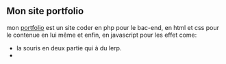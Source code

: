**Mon site portfolio**
---
mon [portfolio](https://ludo.go.yj.fr/portfolio) est un site coder en php pour le bac-end,
en html et css pour le contenue en lui même 
et enfin, en javascript pour les effet come:

* la souris en deux partie qui à du lerp.
* 
